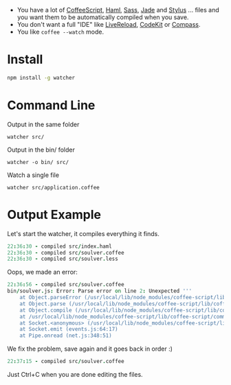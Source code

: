  * You have a lot of [CoffeeScript](http://coffeescript.org/), [Haml](http://haml-lang.com/), [Sass](http://sass-lang.com/), [Jade](http://jade-lang.com/) and [Stylus](http://learnboost.github.com/stylus/) ... files and you want them to be automatically compiled when you save.
 * You don't want a full "IDE" like [LiveReload](http://livereload.com/), [CodeKit](http://incident57.com/codekit/) or [Compass](http://compass.handlino.com/).
 * You like ```coffee --watch``` mode.

Install
=======

```bash
npm install -g watcher
```

Command Line
============

Output in the same folder

```
watcher src/
```

Output in the bin/ folder

```
watcher -o bin/ src/
```

Watch a single file

```
watcher src/application.coffee
```

Output Example
==============

Let's start the watcher, it compiles everything it finds.

```coffee
22:36:30 - compiled src/index.haml
22:36:30 - compiled src/soulver.coffee
22:36:30 - compiled src/soulver.less
```

Oops, we made an error:

```coffee
22:36:56 - compiled src/soulver.coffee
bin/soulver.js: Error: Parse error on line 2: Unexpected '''
    at Object.parseError (/usr/local/lib/node_modules/coffee-script/lib/coffee-script/parser.js:470:11)
    at Object.parse (/usr/local/lib/node_modules/coffee-script/lib/coffee-script/parser.js:546:22)
    at Object.compile (/usr/local/lib/node_modules/coffee-script/lib/coffee-script/coffee-script.js:40:22)
    at /usr/local/lib/node_modules/coffee-script/lib/coffee-script/command.js:140:33
    at Socket.<anonymous> (/usr/local/lib/node_modules/coffee-script/lib/coffee-script/command.js:167:14)
    at Socket.emit (events.js:64:17)
    at Pipe.onread (net.js:348:51)
```

We fix the problem, save again and it goes back in order :)

```coffee
22:37:15 - compiled src/soulver.coffee
```

Just Ctrl+C when you are done editing the files.